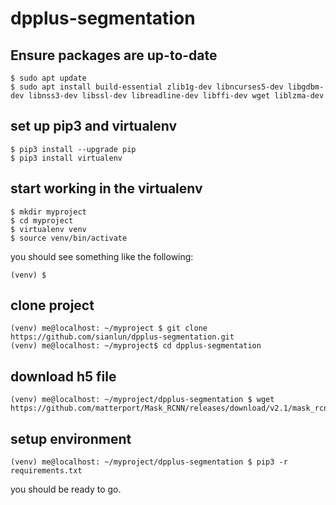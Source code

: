 # dpplus-segmentation

## Ensure packages are up-to-date
```
$ sudo apt update
$ sudo apt install build-essential zlib1g-dev libncurses5-dev libgdbm-dev libnss3-dev libssl-dev libreadline-dev libffi-dev wget liblzma-dev
```

## set up pip3 and virtualenv
```
$ pip3 install --upgrade pip
$ pip3 install virtualenv
```

## start working in the virtualenv
```
$ mkdir myproject
$ cd myproject
$ virtualenv venv
$ source venv/bin/activate
```
you should see something like the following:
```
(venv) $ 
```

## clone project
```
(venv) me@localhost: ~/myproject $ git clone https://github.com/sianlun/dpplus-segmentation.git
(venv) me@localhost: ~/myproject$ cd dpplus-segmentation
```

## download h5 file
```
(venv) me@localhost: ~/myproject/dpplus-segmentation $ wget https://github.com/matterport/Mask_RCNN/releases/download/v2.1/mask_rcnn_balloon.h5
```

## setup environment
```
(venv) me@localhost: ~/myproject/dpplus-segmentation $ pip3 -r requirements.txt
```

you should be ready to go.



